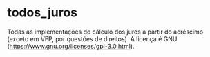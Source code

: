 # todos_juros
Todas as implementações do cálculo dos juros a partir do acréscimo (exceto em VFP, por questões de direitos).
A licença é GNU (https://www.gnu.org/licenses/gpl-3.0.html).
